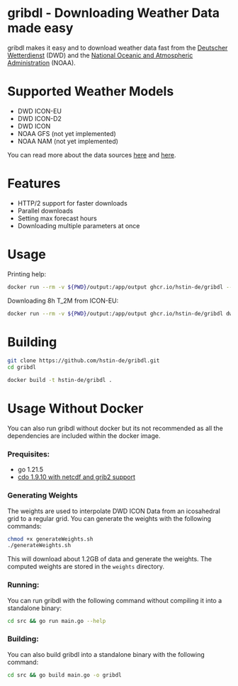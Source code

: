 # gribdl - Downloading Weather Data made easy

gribdl makes it easy and to download weather data fast from the [Deutscher Wetterdienst](https://www.dwd.de/EN/Home/home_node.html) (DWD) and the [National Oceanic and Atmospheric Administration](https://www.noaa.gov/) (NOAA).

# Supported Weather Models
- DWD ICON-EU
- DWD ICON-D2
- DWD ICON
- NOAA GFS (not yet implemented)
- NOAA NAM (not yet implemented)

You can read more about the data sources [here](https://www.dwd.de/EN/ourservices/opendata/opendata.html) and [here](https://www.ncdc.noaa.gov/data-access/model-data/model-datasets/global-forcast-system-gfs).

# Features
- HTTP/2 support for faster downloads
- Parallel downloads
- Setting max forecast hours
- Downloading multiple parameters at once


# Usage

Printing help:
```bash
docker run --rm -v ${PWD}/output:/app/output ghcr.io/hstin-de/gribdl --help
```

Downloading 8h T_2M from ICON-EU:
```bash
docker run --rm -v ${PWD}/output:/app/output ghcr.io/hstin-de/gribdl dwd icon-eu --param=T_2M --maxStep=8
```

# Building


```bash
git clone https://github.com/hstin-de/gribdl.git
cd gribdl
```

```bash
docker build -t hstin-de/gribdl .
```





# Usage Without Docker

You can also run gribdl without docker but its not recommended as
all the dependencies are included within the docker image.

### Prequisites:
- go 1.21.5
- [cdo 1.9.10 with netcdf and grib2 support](https://gist.github.com/jeffbyrnes/e56d294c216fbd30fd2fd32e576db81c)


### Generating Weights

The weights are used to interpolate DWD ICON Data from an icosahedral grid to a regular grid. You can generate the weights with the following commands:
```bash
chmod +x generateWeights.sh
./generateWeights.sh
```

This will download about 1.2GB of data and generate the weights.
The computed weights are stored in the `weights` directory.

### Running:
You can run gribdl with the following command without compiling it into a standalone binary:
```bash
cd src && go run main.go --help
```

### Building:
You can also build gribdl into a standalone binary with the following command:
```bash
cd src && go build main.go -o gribdl
```
